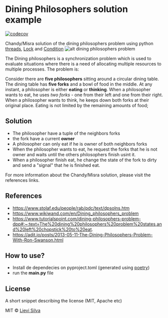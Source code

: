# Dining Philosophers solution example

[![codecov](https://codecov.io/gh/lievi/dining_philosophers/branch/master/graph/badge.svg?token=YPhyGPUFL2)](undefined)

Chandy/Misra solution of the dining philosophers problem using python [threads](https://docs.python.org/3.8/library/threading.html#thread-objects), [Lock](https://docs.python.org/3.8/library/threading.html#lock-objects) and [Condition](https://docs.python.org/3.8/library/threading.html#condition-objects)
![alt dining philosophers problem](https://adit.io/imgs/dining_philosophers/at_the_table.png)

The Dining philosophers is a synchronization problem which is used to evaluate situations where there is a need of allocating multiple resources to multiple processes. The problem is:

Consider there are **five philosophers** sitting around a circular dining table. The dining table has **five forks** and a bowl of food in the middle.
At any instant, a philosopher is either **eating** or **thinking**. When a philosopher wants to eat, he uses *two forks* - one from their left and one from their right. When a philosopher wants to think, he keeps down both forks at their original place.
Eating is not limited by the remaining amounts of food;

## Solution
* The philosopher have a tuple of the neighbors forks
* the fork have a current **owner**
* A philosopher can only eat if he is owner of both neighbors forks
* When the philosopher wants to eat, he request the forks that he is not owner and waits until the others philosophers finish usint it.
* When a philosopher finish eat, he change the state of the fork to dirty and send a "signal" that he is finished eat.

For more information about the Chandy/Misra solution, please visit the references links.

## References
* https://www.stolaf.edu/people/rab/pdc/text/dpsolns.htm
* https://www.wikiwand.com/en/Dining_philosophers_problem
* https://www.tutorialspoint.com/dining-philosophers-problem-dpp#:~:text=The%20dining%20philosophers%20problem%20states,and%20left%20chopstick%20to%20eat.
* https://adit.io/posts/2013-05-11-The-Dining-Philosophers-Problem-With-Ron-Swanson.html

## How to use?
* Install de dependecies on pyproject.toml (generated using [poetry](https://python-poetry.org/))
* run the **main.py** file


## License
A short snippet describing the license (MIT, Apache etc)

MIT © [Lievi Silva]()
